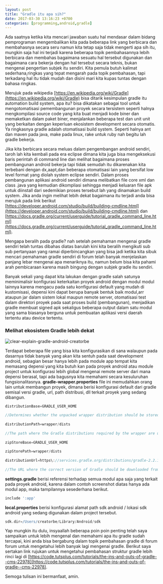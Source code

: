```yaml
---
layout: post
title: "Gradle itu apa sih?"
date: 2017-03-30 13:16:23 +0700
categories: [programming,android,gradle]
---
```


Ada saatnya ketika kita mencari jawaban suatu hal mendasar dalam bidang pemprograman mengembalikan kita pada beberapa link yang berbicara dan membahasnya secara seru namun kita tetap saja tidak mengerti apa sih itu, mungkin saja hal ini terjadi karena beberapa topik pembahasannya lebih berbicara dan membahas bagaimana sesuatu hal tersebut digunakan dan bagaimana cara bekerja dengan hal tersebut secara teknis, bukan mengenai pengertian subjek itu sendiri. Kita pemula butuh kalimat sederhana,ringkas yang tepat mengarah pada topik pembahasan, tapi terkadang hal itu tidak mudah dan disini mari kita kupas tuntas dengan bahasa ringkas.

Merujuk pada wikipedia [https://en.wikipedia.org/wiki/Gradle](https://en.wikipedia.org/wiki/Gradle) bisa ditarik kesimpulan gradle itu automation build system, apa itu? bisa dikatakan sebagai tool untuk mengotomatisasi pemembangunan proyek secara tersistem seperti halnya mengkompilasi source code yang kita buat menjadi kode biner dan memaketkan dalam paket biner, menjalankan beberapa test dan unit unit yang berkaitan dengan keperluan ekosistem development secara otomatis. Ya ringkasnya gradle adalah otomatisasi build system. Seperti halnya ant dan maven pada java, make pada linux, rake untuk ruby nah begitu lah gradle bekerja.

Jika kita berbicara secara meluas dalam pengembangan android sendiri, taroh lah kita kembali pada era eclipse dimana kita juga bisa mengeksekusi baris perintah di command line dan melihat bagaimana proses pembangunan android bekerja tapi tidak semudah itu dikarenakan kita terbebani dengan dx,aapt,dan beberapa otomatisasi lain yang bersifat low level format yang diolah system eclipse sendiri. Dalam proses pembangunan aplikasi android sendiri dimana melibatkan file core xml dan class .java yang kemudian dikompliasi sehingga menjadi keluaran file apk untuk diinstall dari sedemikian proses tersebut lah yang dinamakan build system. Jika anda ingin melihat lebih dekat bagaimana itu terjadi anda bisa merujuk pada link berikut [https://developer.android.com/studio/build/building-cmdline.html](https://developer.android.com/studio/build/building-cmdline.html) dan [https://docs.gradle.org/current/userguide/tutorial_gradle_command_line.html](https://docs.gradle.org/current/userguide/tutorial_gradle_command_line.html).

Mengapa beralih pada gradle? nah setelah pemahaman mengenai gradle sendiri telah tuntas dibahas diatas barulah kini kita beralih mengikuti sub sub pertanyaan yang ramai diperbincangkan yang bisa jadi ketika kita sibuk mencari pemahaman gradle sendiri di forum telah banyak menjelaskan panjang lebar mengenai apa menariknya itu, namun belum bisa kita pahami arah pembicaraan karena masih bingung dengan subjek gradle itu sendiri.

Banyak sekali yang dapat kita lakukan dengan gradle salah satunya meminimalisir konfigurasi keterkaitan proyek android dengan modul modul lainnya karena mengacu pada satu konfigurasi default yang mudah di kustomisasi, depensi kini dapat berupa banyak bentuk baik modul,arr ataupun jar dalam sistem lokal maupun remote server, otomatisasi test dalam direktori proyek pada saat proses build (pembangunan), menjadikan gradle membuat signed apk sekaligus beberapa output dalam satu modul yang sama biasanya berguna untuk pembuatan aplikasi versi daerah tertentu atau device tertentu.

### Melihat ekosistem Gradle lebih dekat

![clear-explain-gradle-android-creatorbe](https://c1.staticflickr.com/3/2810/32919994483_3ff48ff590.jpg)

Terdapat beberapa file yang bisa kita konfigurasikan di sana walaupun pada dasarnya tidak banyak yang akan kita sentuh pada saat development android, sebagian besar hanya lebih pada module app tempat kita memasang depensi yang kita butuh kan pada proyek android atau module project untuk konfigurasi lebih global mengenai remote server dari mana depensi berasal, tapi ada bagusnya kita memahami secara kesuluruhan fungsionalitasnya. **gradle-wrapper.properties** file ini memudahkan orang lain untuk membangun proyek, dimana berisi konfigurasi default dari gradle semisal versi gradle, url, path distribusi, dll terkait proyek yang sedang dibangun.

```gradle
distributionBase=GRADLE_USER_HOME
 
//Determines whether the unpacked wrapper distribution should be stored in the project, or in the Gradle user home directory.//
 
distributionPath=wrapper/dists
 
//The path where the Gradle distributions required by the wrapper are unzipped.//
 
zipStoreBase=GRADLE_USER_HOME
 
zipStorePath=wrapper/dists
 
distributionUrl=https\://services.gradle.org/distributions/gradle-2.2.1-all.zip
 
//The URL where the correct version of Gradle should be downloaded from.//
```

**settings.gradle** berisi referensi terhadap semua modul apa saja yang terkait pada proyek android, karena dalam contoh screenshot diatas hanya ada modul app, maka tampilannya sesederhana berikut.

```gradle
include ':app'
```

**local.properties** berisi konfigurasi alamat path sdk android / lokasi sdk android yang sedang digunakan dalam project tersebut.

```gradle
sdk.dir=/Users/creatorbe/Library/Android/sdk
```

Yap mungkin itu dulu, insyaallah beberapa poin poin penting telah saya sampaikan untuk lebih mengenal dan memahami apa itu gradle sudah tercapai, kini anda bisa bergabung dalam topik pembahasan gradle di forum forum untuk mengetahui lebih banyak lagi mengenai gradle. Berikut saya sertakan link rujukan untuk mengetahui pembahasan struktur gradle lebih rinci lagi di [https://code.tutsplus.com/tutorials/the-ins-and-outs-of-gradle--cms-22978](https://code.tutsplus.com/tutorials/the-ins-and-outs-of-gradle--cms-22978).

Semoga tulisan ini bermanfaat, amin.
